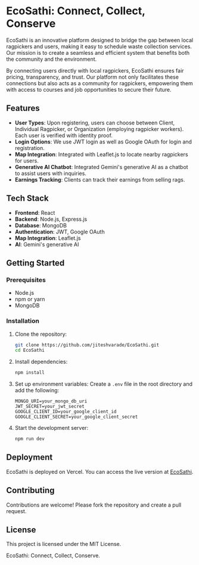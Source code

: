 # EcoSathi: Connect, Collect, Conserve

EcoSathi is an innovative platform designed to bridge the gap between local ragpickers and users, making it easy to schedule waste collection services. Our mission is to create a seamless and efficient system that benefits both the community and the environment.

By connecting users directly with local ragpickers, EcoSathi ensures fair pricing, transparency, and trust. Our platform not only facilitates these connections but also acts as a community for ragpickers, empowering them with access to courses and job opportunities to secure their future.

## Features

- **User Types**: Upon registering, users can choose between Client, Individual Ragpicker, or Organization (employing ragpicker workers). Each user is verified with identity proof.
- **Login Options**: We use JWT login as well as Google OAuth for login and registration.
- **Map Integration**: Integrated with Leaflet.js to locate nearby ragpickers for users.
- **Generative AI Chatbot**: Integrated Gemini's generative AI as a chatbot to assist users with inquiries.
- **Earnings Tracking**: Clients can track their earnings from selling rags.

## Tech Stack

- **Frontend**: React
- **Backend**: Node.js, Express.js
- **Database**: MongoDB
- **Authentication**: JWT, Google OAuth
- **Map Integration**: Leaflet.js
- **AI**: Gemini's generative AI

## Getting Started

### Prerequisites

- Node.js
- npm or yarn
- MongoDB

### Installation

1. Clone the repository:
    ```bash
    git clone https://github.com/jiteshvarade/EcoSathi.git
    cd EcoSathi
    ```

2. Install dependencies:
    ```bash
    npm install
    ```

3. Set up environment variables:
    Create a `.env` file in the root directory and add the following:
    ```env
    MONGO_URI=your_mongo_db_uri
    JWT_SECRET=your_jwt_secret
    GOOGLE_CLIENT_ID=your_google_client_id
    GOOGLE_CLIENT_SECRET=your_google_client_secret
    ```

4. Start the development server:
    ```bash
    npm run dev
    ```

## Deployment

EcoSathi is deployed on Vercel. You can access the live version at [EcoSathi](https://ecosathi.vercel.app/).

## Contributing

Contributions are welcome! Please fork the repository and create a pull request.

## License

This project is licensed under the MIT License.

<!--
## Contact

For any inquiries, please contact us at [your-email@example.com].
-->
EcoSathi: Connect, Collect, Conserve.
